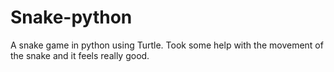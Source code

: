 # Snake-python

A snake game in python using Turtle. 
Took some help with the movement of the snake and it feels really good.
